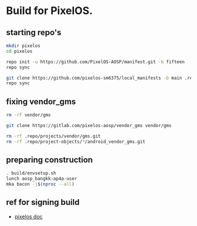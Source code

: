 
# Build for PixelOS.

## starting repo's 

```sh
mkdir pixelos
cd pixelos

repo init -u https://github.com/PixelOS-AOSP/manifest.git -b fifteen
repo sync

git clone https://github.com/pixelos-sm6375/local_manifests -b main .repo/local_manifests
repo sync
```

## fixing vendor_gms
```sh
rm -rf vendor/gms

git clone https://gitlab.com/pixelos-aosp/vendor_gms vendor/gms

rm -rf .repo/projects/vendor/gms.git
rm -rf .repo/project-objects/*/android_vendor_gms.git
```

## preparing construction 
```sh
. build/envsetup.sh
lunch aosp_bangkk-ap4a-user
mka bacon -j$(nproc --all)
```

## ref for signing build
- [pixelos doc](https://blog.pixelos.net/docs/JoinTheTeam/SigningBuilds)
